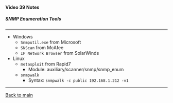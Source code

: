 #### Video 39 Notes

##### SNMP Enumeration Tools

---

- Windows
  - `Snmputil.exe` from Microsoft
  - `SNScan` from McAfee
  - `IP Network Browser` from SolarWinds
- Linux
  - `metasploit` from Rapid7
    - Module: auxiliary/scanner/snmp/snmp_enum
  - `snmpwalk`
    - Syntax: `snmpwalk -c public 192.168.1.212 -v1`
    
---

[Back to main](https://github.com/rot0xd/CBTNuggets/blob/master/CEHv9/README.md)

